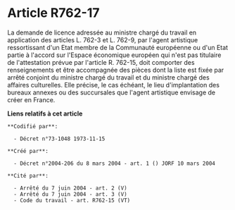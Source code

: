 # Article R762-17

La demande de licence adressée au ministre chargé du travail en application des articles L. 762-3 et L. 762-9, par l'agent
artistique ressortissant d'un Etat membre de la Communauté européenne ou d'un Etat partie à l'accord sur l'Espace économique
européen qui n'est pas titulaire de l'attestation prévue par l'article R. 762-15, doit comporter des renseignements et être
accompagnée des pièces dont la liste est fixée par arrêté conjoint du ministre chargé du travail et du ministre chargé des
affaires culturelles. Elle précise, le cas échéant, le lieu d'implantation des bureaux annexes ou des succursales que l'agent
artistique envisage de créer en France.

**Liens relatifs à cet article**

	**Codifié par**:

	  - Décret n°73-1048 1973-11-15

	**Créé par**:

	  - Décret n°2004-206 du 8 mars 2004 - art. 1 () JORF 10 mars 2004

	**Cité par**:

	  - Arrêté du 7 juin 2004 - art. 2 (V)
	  - Arrêté du 7 juin 2004 - art. 3 (V)
	  - Code du travail - art. R762-15 (VT)

